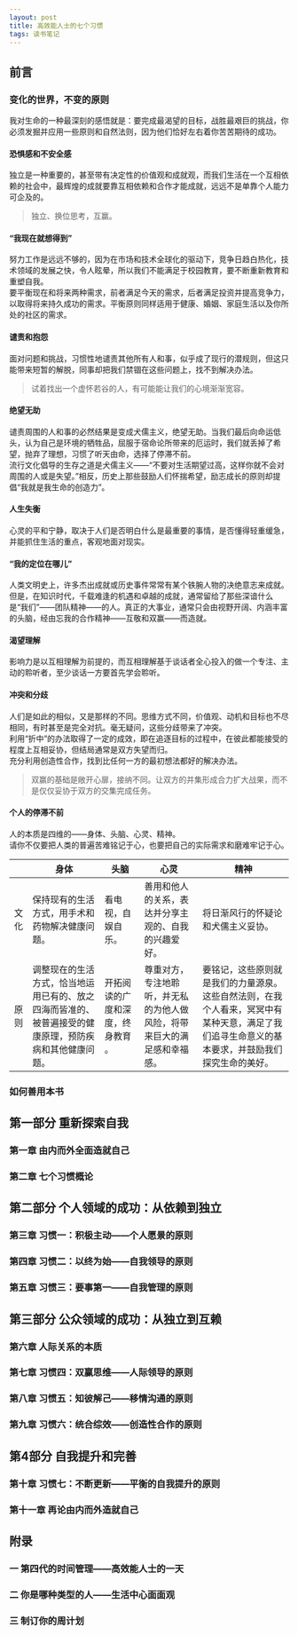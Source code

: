 ```yaml
---
layout: post
title: 高效能人士的七个习惯
tags: 读书笔记
---
```


## 前言

### 变化的世界，不变的原则

我对生命的一种最深刻的感悟就是：要完成最渴望的目标，战胜最艰巨的挑战，你必须发掘并应用一些原则和自然法则，因为他们恰好左右着你苦苦期待的成功。

#### 恐惧感和不安全感

独立是一种重要的，甚至带有决定性的价值观和成就观，而我们生活在一个互相依赖的社会中，最辉煌的成就要靠互相依赖和合作才能成就，远远不是单靠个人能力可企及的。

> 独立、换位思考，互赢。

#### “我现在就想得到”

努力工作是远远不够的，因为在市场和技术全球化的驱动下，竞争日趋白热化，技术领域的发展之快，令人眩晕，所以我们不能满足于校园教育，要不断重新教育和重塑自我。   
要平衡现在和将来两种需求，前者满足今天的需求，后者满足投资并提高竞争力，以取得将来持久成功的需求。平衡原则同样适用于健康、婚姻、家庭生活以及你所处的社区的需求。

#### 谴责和抱怨

面对问题和挑战，习惯性地谴责其他所有人和事，似乎成了现行的潜规则，但这只能带来短暂的解脱，同事却把我们禁锢在这些问题上，找不到解决办法。

> 试着找出一个虚怀若谷的人，有可能能让我们的心境渐渐宽容。

#### 绝望无助

谴责周围的人和事的必然结果是变成犬儒主义，绝望无助。当我们最后向命运低头，认为自己是环境的牺牲品，屈服于宿命论所带来的厄运时，我们就丢掉了希望，抛弃了理想，习惯了听天由命，选择了停滞不前。  
流行文化倡导的生存之道是犬儒主义——“不要对生活期望过高，这样你就不会对周围的人或是失望。”相反，历史上那些鼓励人们怀揣希望，励志成长的原则却提倡“我就是我生命的创造力”。

#### 人生失衡

心灵的平和宁静，取决于人们是否明白什么是最重要的事情，是否懂得轻重缓急，并能抓住生活的重点，客观地面对现实。

#### “我的定位在哪儿”

人类文明史上，许多杰出成就或历史事件常常有某个铁腕人物的决绝意志来成就。但是，在知识时代，千载难逢的机遇和卓越的成就，通常留给了那些深谙什么是“我们”——团队精神——的人。真正的大事业，通常只会由视野开阔、内涵丰富的头脑，经由忘我的合作精神——互敬和双赢——而造就。

#### 渴望理解

影响力是以互相理解为前提的，而互相理解基于谈话者全心投入的做一个专注、主动的聆听者，至少谈话一方要首先学会聆听。

#### 冲突和分歧

人们是如此的相似，又是那样的不同。思维方式不同，价值观、动机和目标也不尽相同，有时甚至是完全对抗。毫无疑问，这些分歧带来了冲突。  
利用“折中”的办法取得了一定的成效，即在追逐目标的过程中，在彼此都能接受的程度上互相妥协，但结局通常是双方失望而归。  
充分利用创造性合作，找到比任何一方的最初想法都好的解决办法。

> 双赢的基础是敞开心扉，接纳不同。让双方的并集形成合力扩大战果，而不是仅仅妥协于双方的交集完成任务。

#### 个人的停滞不前

人的本质是四维的——身体、头脑、心灵、精神。  
请你不仅要把人类的普遍苦难铭记于心，也要把自己的实际需求和磨难牢记于心。

|      | 身体 | 头脑 | 心灵 | 精神 |
|:----:|------|------|------|------|
| 文化 | 保持现有的生活方式，用手术和药物解决健康问题。 | 看电视，自娱自乐。 | 善用和他人的关系，表达并分享主观的、自我的兴趣爱好。 | 将日渐风行的怀疑论和犬儒主义妥协。 |
| 原则 | 调整现在的生活方式，恰当地运用已有的、放之四海而皆准的、被普遍接受的健康原理，预防疾病和其他健康问题。 | 开拓阅读的广度和深度，终身教育 。| 尊重对方，专注地聆听，并无私的为他人做风险，将带来巨大的满足感和幸福感。 | 要铭记，这些原则就是我们的力量源泉。这些自然法则，在我个人看来，冥冥中有某种天意，满足了我们追寻生命意义的基本要求，并鼓励我们探究生命的美好。 |

### 如何善用本书

## 第一部分 重新探索自我

### 第一章 由内而外全面造就自己

### 第二章 七个习惯概论

## 第二部分 个人领域的成功：从依赖到独立

### 第三章 习惯一：积极主动——个人愿景的原则

### 第四章 习惯二：以终为始——自我领导的原则

### 第五章 习惯三：要事第一——自我管理的原则

## 第三部分 公众领域的成功：从独立到互赖

### 第六章 人际关系的本质

### 第七章 习惯四：双赢思维——人际领导的原则

### 第八章 习惯五：知彼解己——移情沟通的原则

### 第九章 习惯六：统合综效——创造性合作的原则

## 第4部分 自我提升和完善

### 第十章 习惯七：不断更新——平衡的自我提升的原则

### 第十一章 再论由内而外造就自己

## 附录

### 一 第四代的时间管理——高效能人士的一天

### 二 你是哪种类型的人——生活中心面面观

### 三 制订你的周计划
